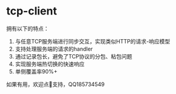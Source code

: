 # tcp-client

拥有以下的特点：

1. 与任意TCP服务端进行同步交互，实现类似HTTP的请求-响应模型
2. 支持处理服务端的请求的handler
3. 通过记录包长，避免了TCP协议的分包、粘包问题
4. 实现服务端热切换的快速响应
5. 单侧覆盖率90%+


如果有用，欢迎点🌟支持，QQ185734549
